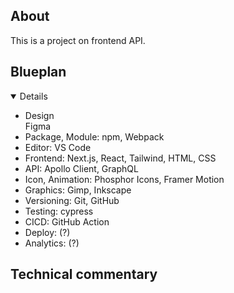 ## About
This is a project on frontend API. 

## Blueplan
<details open>
<ul>
    <li>Design</li><span>Figma</span>
    <li>Package, Module: npm, Webpack</li>
    <li>Editor: VS Code</li>
    <li>Frontend: Next.js, React, Tailwind, HTML, CSS</li>
    <li>API: Apollo Client, GraphQL</li>
    <li>Icon, Animation: Phosphor Icons, Framer Motion</li>
    <li>Graphics: Gimp, Inkscape</li>
    <li>Versioning: Git, GitHub</li>
    <li>Testing: cypress</li>
    <li>CICD: GitHub Action</li>
    <li>Deploy: (?)</li>
    <li>Analytics: (?)</li>
</ul>
</details>

## Technical commentary